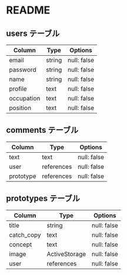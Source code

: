 # README

## users テーブル

| Column     | Type   | Options     |
| ---------- | ------ | ----------- |
| email      | string | null: false |
| password   | string | null: false |
| name       | string | null: false |
| profile    | text   | null: false |
| occupation | text   | null: false |
| position   | text   | null: false |

## comments テーブル

| Column      | Type       | Options     |
| ----------- | ---------- | ----------- |
| text        | text       | null: false |
| user        | references | null: false |
| prototype   | references | null: false |

## prototypes テーブル

| Column      | Type          | Options     |
| ----------- | ------------- | ----------- |
| title       | string        | null: false |
| catch_copy  | text          | null: false |
| concept     | text          | null: false |
| image       | ActiveStorage | null: false |
| user        | references    | null: false |